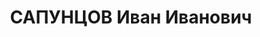 ---
title: САПУНЦОВ Иван Иванович
description: "Род. в 1897, ДВК, г. Благовещенск, русский, эсер 1915-20 (Харьков).\
  \ Проживал: г. Киев, Федоровский пер., 20 - 1. арестован ГПУ УССР \n  Арестован\
  \ в 1923. Обв.: эсер. освобожден"
---